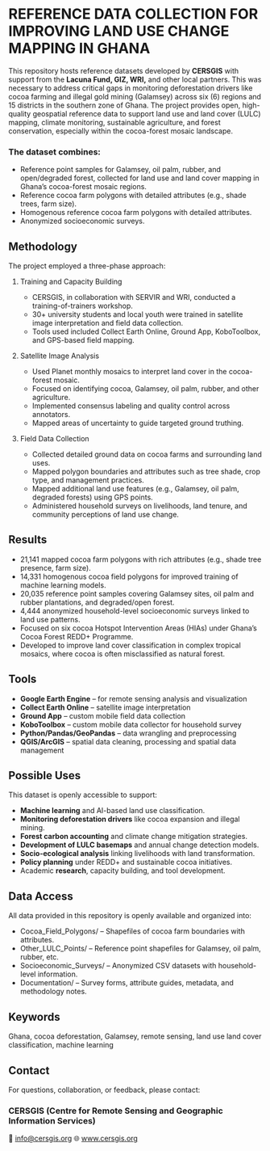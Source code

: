 # REFERENCE DATA COLLECTION FOR IMPROVING LAND USE CHANGE MAPPING IN GHANA
This repository hosts reference datasets developed by **CERSGIS** with support from the **Lacuna Fund, GIZ, WRI,** and other local partners. This was necessary to address critical gaps in monitoring deforestation drivers like cocoa farming and illegal gold mining (Galamsey) across six (6) regions and 15 districts in the southern zone of Ghana.
The project provides open, high-quality geospatial reference data to support land use and land cover (LULC) mapping, climate monitoring, sustainable agriculture, and forest conservation, especially within the cocoa-forest mosaic landscape.


### The dataset combines:
- Reference point samples for Galamsey, oil palm, rubber, and open/degraded forest, collected for land use and land cover mapping in Ghana’s cocoa-forest mosaic regions.
- Reference cocoa farm polygons with detailed attributes (e.g., shade trees, farm size).
- Homogenous reference cocoa farm polygons with detailed attributes.
- Anonymized socioeconomic surveys.


## Methodology
The project employed a three-phase approach:

1. Training and Capacity Building
   - CERSGIS, in collaboration with SERVIR and WRI, conducted a training-of-trainers workshop.
   - 30+ university students and local youth were trained in satellite image interpretation and field data collection.
   - Tools used included Collect Earth Online, Ground App, KoboToolbox, and GPS-based field mapping.
  
2. Satellite Image Analysis
   - Used Planet monthly mosaics to interpret land cover in the cocoa-forest mosaic.
   - Focused on identifying cocoa, Galamsey, oil palm, rubber, and other agriculture.
   - Implemented consensus labeling and quality control across annotators.
   - Mapped areas of uncertainty to guide targeted ground truthing.
  
3. Field Data Collection
   - Collected detailed ground data on cocoa farms and surrounding land uses.
   - Mapped polygon boundaries and attributes such as tree shade, crop type, and management practices.
   - Mapped additional land use features (e.g., Galamsey, oil palm, degraded forests) using GPS points.
   - Administered household surveys on livelihoods, land tenure, and community perceptions of land use change.


## Results
- 21,141 mapped cocoa farm polygons with rich attributes (e.g., shade tree presence, farm size).
- 14,331 homogenous cocoa field polygons for improved training of machine learning models.
- 20,035 reference point samples covering Galamsey sites, oil palm and rubber plantations, and degraded/open forest.
- 4,444 anonymized household-level socioeconomic surveys linked to land use patterns.
- Focused on six cocoa Hotspot Intervention Areas (HIAs) under Ghana’s Cocoa Forest REDD+ Programme.
- Developed to improve land cover classification in complex tropical mosaics, where cocoa is often misclassified as natural forest.


## Tools
- **Google Earth Engine** – for remote sensing analysis and visualization
- **Collect Earth Online** – satellite image interpretation
- **Ground App** – custom mobile field data collection
- **KoboToolbox** – custom mobile data collector for household survey
- **Python/Pandas/GeoPandas** – data wrangling and preprocessing
- **QGIS/ArcGIS** – spatial data cleaning, processing and spatial data management


## Possible Uses
This dataset is openly accessible to support:
- **Machine learning** and AI-based land use classification.
- **Monitoring deforestation drivers** like cocoa expansion and illegal mining.
- **Forest carbon accounting** and climate change mitigation strategies.
- **Development of LULC basemaps** and annual change detection models.
- **Socio-ecological analysis** linking livelihoods with land transformation.
- **Policy planning** under REDD+ and sustainable cocoa initiatives.
- Academic **research**, capacity building, and tool development.


## Data Access
All data provided in this repository is openly available and organized into:
- Cocoa_Field_Polygons/ – Shapefiles of cocoa farm boundaries with attributes.
- Other_LULC_Points/ – Reference point shapefiles for Galamsey, oil palm, rubber, etc.
- Socioeconomic_Surveys/ – Anonymized CSV datasets with household-level information.
- Documentation/ – Survey forms, attribute guides, metadata, and methodology notes.


## Keywords
Ghana, cocoa deforestation, Galamsey, remote sensing, land use land cover classification, machine learning


## Contact
For questions, collaboration, or feedback, please contact:
### CERSGIS (Centre for Remote Sensing and Geographic Information Services)
📧 <a href="mailto:info@cersgis.org">info@cersgis.org</a>
🌐 <a herf="www.cersgis.org">www.cersgis.org</a>